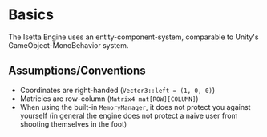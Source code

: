 # Basics
The Isetta Engine uses an entity-component-system, comparable to Unity's GameObject-MonoBehavior system. 

## Assumptions/Conventions
- Coordinates are right-handed (`Vector3::left = (1, 0, 0)`)
- Matricies are row-column (`Matrix4 mat[ROW][COLUMN]`)
- When using the built-in `MemoryManager`, it does not protect you against yourself (in general the engine does 
not protect a naive user from shooting themselves in the foot)